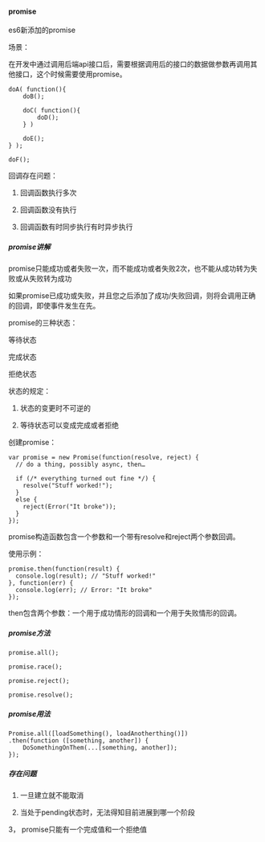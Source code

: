 #### promise

es6新添加的promise

场景：

在开发中通过调用后端api接口后，需要根据调用后的接口的数据做参数再调用其他接口，这个时候需要使用promise。


```
doA( function(){
    doB();

    doC( function(){
        doD();
    } )

    doE();
} );

doF();
```

回调存在问题：

1. 回调函数执行多次

2. 回调函数没有执行

3. 回调函数有时同步执行有时异步执行


##### promise讲解

promise只能成功或者失败一次，而不能成功或者失败2次，也不能从成功转为失败或从失败转为成功

如果promise已成功或失败，并且您之后添加了成功/失败回调，则将会调用正确的回调，即使事件发生在先。

promise的三种状态：

等待状态

完成状态

拒绝状态

状态的规定：

1. 状态的变更时不可逆的

2. 等待状态可以变成完成或者拒绝

创建promise：

```
var promise = new Promise(function(resolve, reject) {
  // do a thing, possibly async, then…

  if (/* everything turned out fine */) {
    resolve("Stuff worked!");
  }
  else {
    reject(Error("It broke"));
  }
});
```

promise构造函数包含一个参数和一个带有resolve和reject两个参数回调。

使用示例：

```
promise.then(function(result) {
  console.log(result); // "Stuff worked!"
}, function(err) {
  console.log(err); // Error: "It broke"
});
```

then包含两个参数：一个用于成功情形的回调和一个用于失败情形的回调。

##### promise方法

```
promise.all();

promise.race();

promise.reject();

promise.resolve();
```

##### promise用法

```
Promise.all([loadSomething(), loadAnotherthing()])
.then(function ([something, another]) {
    DoSomethingOnThem(...[something, another]);
});

```

##### 存在问题

1. 一旦建立就不能取消

2. 当处于pending状态时，无法得知目前进展到哪一个阶段

3， promise只能有一个完成值和一个拒绝值
